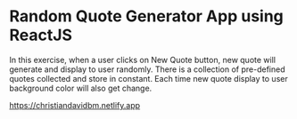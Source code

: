 # Random Quote Generator App using ReactJS

In this exercise, when a user clicks on New Quote button, new quote will generate and display to user randomly. There is a collection of pre-defined quotes collected and store in constant. Each time new quote display to user background color will also get change.

https://christiandavidbm.netlify.app
